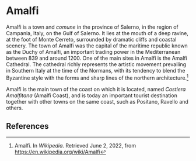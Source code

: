 <param ve-config 
  title="Amalfi" author="Ron" layout="vertical"
  banner="https://upload.wikimedia.org/wikipedia/commons/thumb/f/f9/Amalfi_panorama_I.jpg/1280px-Amalfi_panorama_I.jpg">

<param ve-entity eid="Q80563" name="Amalfi">
<param ve-entity eid="Q212214" name="Amalfi Coast">
<param ve-entity eid="Q686306" name="Amalfi Cathedral">

# Amalfi

Amalfi is a town and _comune_ in the province of Salerno, in the region of Campania, Italy, on the Gulf of Salerno. It lies at the mouth of a deep ravine, at the foot of Monte Cerreto, surrounded by dramatic cliffs and coastal scenery. The town of Amalfi was the capital of the maritime republic known as the Duchy of Amalfi, an important trading power in the Mediterranean between 839 and around 1200. One of the main sites in Amalfi is the Amalfi Cathedral.  <span data-click-image-zoomto="3757,1851,598,743">The cathedral</span> richly represents the artistic movement prevailing in Southern Italy at the time of the Normans, with its tendency to blend the Byzantine style with the forms and sharp lines of the northern architecture.[^1]
<param ve-image 
  url="https://upload.wikimedia.org/wikipedia/commons/4/4a/Amalfi,_Italy_(21078177390).jpg"
  label="Amalfi, Italy" fit="cover"
  license="CC BY" attribution="Kārlis Dambrāns from Latvia">

Amalfi is the main town of the coast on which it is located, named _Costiera Amalfitana_ (Amalfi Coast), and is today an important tourist destination together with other towns on the same coast, such as Positano, Ravello and others.
<param ve-map center="Q80563" zoom="8">

## References

[^1]: Amalfi. In _Wikipedia_.  Retrieved June 2, 2022, from  https://en.wikipedia.org/wiki/Amalfi
